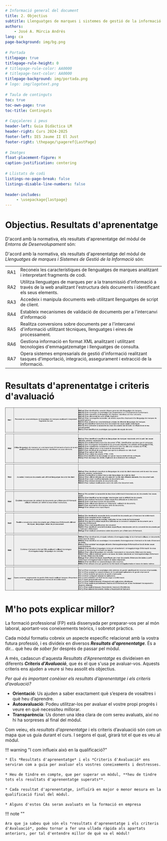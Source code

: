 ```yaml
---
# Informació general del document
title: 2. Objectius
subtitle: Llenguatges de marques i sistemes de gestió de la informació (LMSGI)
authors: 
    - José A. Múrcia Andrés
lang: ca
page-background: img/bg.png

# Portada
titlepage: true
titlepage-rule-height: 0
# titlepage-rule-color: AA0000
# titlepage-text-color: AA0000
titlepage-background: img/portada.png
# logo: img/logotext.png

# Taula de continguts
toc: true
toc-own-page: true
toc-title: Continguts

# Capçaleres i peus
header-left: Guia Didàctica LM
header-right: Curs 2024-2025
footer-left: IES Jaume II El Just
footer-right: \thepage/\pageref{LastPage}

# Imatges
float-placement-figure: H
caption-justification: centering

# Llistats de codi
listings-no-page-break: false
listings-disable-line-numbers: false

header-includes:
     - \usepackage{lastpage}
---
```


# Objectius. Resultats d'aprenentatge

D'acord amb la normativa, els resultats d'aprenentatge del mòdul de *Entorns de Desenvolupament* són:

D'acord amb la normativa, els resultats d'aprenentatge del mòdul de *Llenguatges de marques i Sistemes de Gestió de la Informació* són:

| | |
|--|--|
| RA1 | Reconeix les característiques de llenguatges de marques analitzant i interpretant fragments de codi. |
| RA2	| Utilitza llenguatges de marques per a la transmissió d'informació a través de la web analitzant l'estructura dels documents i identificant els seus elements. |
| RA3 | Accedeix i manipula documents web utilitzant llenguatges de script de client. |
| RA4 | Estableix mecanismes de validació de documents per a l'intercanvi d'informació |utilitzant mètodes per definir la seua sintaxi i estructura. |
| RA5 | Realitza conversions sobre documents per a l'intercanvi d'informació utilitzant tècniques, llenguatges i eines de processament. |
| RA6 | Gestiona informació en format XML analitzant i utilitzant tecnologies d'emmagatzematge i llenguatges de consulta. |
| RA7 | Opera sistemes empresarials de gestió d'informació realitzant tasques d'importació, integració, assegurament i extracció de la informació. |


# Resultats d'aprenentatge i criteris d'avaluació

![RA - Criteris](img/RA1_CA.png)
![RA - Criteris](img/RA2_CA.png)
![RA - Criteris](img/RA3_CA.png)
![RA - Criteris](img/RA4_CA.png)
![RA - Criteris](img/RA5_CA.png)
![RA - Criteris](img/RA6_CA.png)
![RA - Criteris](img/RA7_CA.png)


# M'ho pots explicar millor?

La formació professional (FP) està dissenyada per preparar-vos per al món laboral, aportant-vos coneixements teòrics, i sobretot pràctics.

Cada mòdul formatiu cobreix un aspecte específic relacionat amb la vostra futura professió, i es divideix en diversos ***Resultats d'aprenentatge***. És a dir... què heu de *saber fer* després de passar pel mòdul.

A més, cadascun d'aquesta *Resultats d'Aprenentatge* es divideixen en diferents ***Criteris d'Avaluació***, que és el que s'usa pe avaluar-vos. Aquests criteris ens ajuden a veure si heu assolit els objectius. 

*Per què és important conèixer els resultats d’aprenentatge i els criteris d’avaluació?*

* **Orientació**: Us ajuden a saber exactament què s’espera de vosaltres i què heu d’aprendre.
* **Autoavaluació**: Podeu utilitzar-los per avaluar el vostre propi progrés i veure en què necessiteu millorar.
* **Transparència**: Us donen una idea clara de com sereu avaluats, així no hi ha sorpreses al final del mòdul.

Com veieu, els *resultats d'aprenentatge* i els criteris d’avaluació són com un mapa que us guia durant el curs. I segons el qual, girarà tot el que es veu al mòdul.

!!! warning "I com influeix això en la qualificació?"

    * Els *Resultats d'aprenentatge* i els *Criteris d'Avaluació* ens serviran com a guia per avaluar els vostres coneixements i destresses.

    * Heu de tindre en compte, que per superar un mòdul, **heu de tindre tots els resultats d'aprenentatge superats**.
    
    * Cada resultat d'aprenentatge, influïrà en major o menor mesura en la qualificació final del mòdul.

    * Alguns d'estos CAs seran avaluats en la formació en empresa

!!! note ""

    Ara que ja sabeu què són els *resultats d'aprenentatge i els criteris d'Avaluació*, podeu tornar a fer una ullada ràpida als apartats anteriors, per tal d'entendre millor de què va el mòdul!

